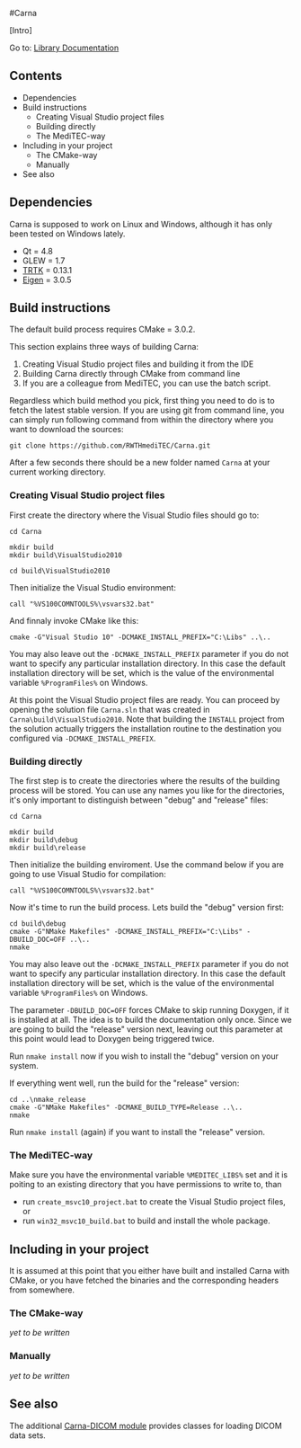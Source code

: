 #Carna

[Intro]

Go to: [Library Documentation](https://rwthmeditec.github.io/Carna/)

## Contents

* Dependencies
* Build instructions
	* Creating Visual Studio project files
	* Building directly
    * The MediTEC-way
* Including in your project
	* The CMake-way
    * Manually
* See also
    
## Dependencies

Carna is supposed to work on Linux and Windows,
although it has only been tested on Windows lately.

* Qt = 4.8
* GLEW = 1.7
* [TRTK](https://github.com/Haenisch/TRTK) = 0.13.1
* [Eigen](http://eigen.tuxfamily.org/) = 3.0.5

## Build instructions

The default build process requires CMake = 3.0.2.

This section explains three ways of building Carna:

1. Creating Visual Studio project files and building it from the IDE
2. Building Carna directly through CMake from command line
3. If you are a colleague from MediTEC, you can use the batch script.

Regardless which build method you pick,
first thing you need to do is to fetch the latest stable version.
If you are using git from command line,
you can simply run following command
from within the directory where you want to download the sources:

	git clone https://github.com/RWTHmediTEC/Carna.git
    
After a few seconds there should be a new folder named `Carna`
at your current working directory.

### Creating Visual Studio project files

First create the directory where the Visual Studio files should go to:

	cd Carna
    
	mkdir build
	mkdir build\VisualStudio2010

	cd build\VisualStudio2010
    
Then initialize the Visual Studio environment:

	call "%VS100COMNTOOLS%\vsvars32.bat"
    
And finnaly invoke CMake like this:

	cmake -G"Visual Studio 10" -DCMAKE_INSTALL_PREFIX="C:\Libs" ..\..
    
You may also leave out the `-DCMAKE_INSTALL_PREFIX` parameter
if you do not want to specify any particular installation directory.
In this case the default installation directory will be set,
which is the value of the environmental variable `%ProgramFiles%` on Windows.

At this point the Visual Studio project files are ready.
You can proceed by opening the solution file `Carna.sln`
that was created in `Carna\build\VisualStudio2010`.
Note that building the `INSTALL` project from the solution
actually triggers the installation routine
to the destination you configured via `-DCMAKE_INSTALL_PREFIX`.

### Building directly

The first step is to create the directories
where the results of the building process will be stored.
You can use any names you like for the directories,
it's only important to distinguish between "debug" and "release" files:

	cd Carna
    
	mkdir build
	mkdir build\debug
	mkdir build\release

Then initialize the building enviroment.
Use the command below if you are going to use Visual Studio for compilation:

    call "%VS100COMNTOOLS%\vsvars32.bat"
    
Now it's time to run the build process.
Lets build the "debug" version first:

	cd build\debug
	cmake -G"NMake Makefiles" -DCMAKE_INSTALL_PREFIX="C:\Libs" -DBUILD_DOC=OFF ..\..
	nmake
    
You may also leave out the `-DCMAKE_INSTALL_PREFIX` parameter
if you do not want to specify any particular installation directory.
In this case the default installation directory will be set,
which is the value of the environmental variable `%ProgramFiles%` on Windows.

The parameter `-DBUILD_DOC=OFF` forces CMake to skip running Doxygen, if it is installed at all. The idea is to build the documentation only once. Since we are going to build the "release" version next, leaving out this parameter at this point would lead to Doxygen being triggered twice.

Run `nmake install` now if you wish to install the "debug" version on your system.

If everything went well,
run the build for the "release" version:

	cd ..\nmake_release
	cmake -G"NMake Makefiles" -DCMAKE_BUILD_TYPE=Release ..\..
	nmake

Run `nmake install` (again) if you want to install the "release" version.

### The MediTEC-way

Make sure you have the environmental variable `%MEDITEC_LIBS%` set
and it is poiting to an existing directory that you have permissions to write to,
than

* run `create_msvc10_project.bat` to create the Visual Studio project files, or
* run `win32_msvc10_build.bat` to build and install the whole package.

## Including in your project

It is assumed at this point that you either have built and installed Carna with CMake,
or you have fetched the binaries and the corresponding headers from somewhere.

### The CMake-way

*yet to be written*

### Manually

*yet to be written*

## See also

The additional [Carna-DICOM module](https://github.com/RWTHmediTEC/Carna-DICOM)
provides classes for loading DICOM data sets.
